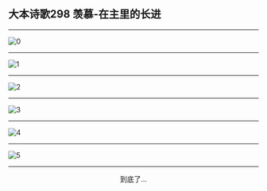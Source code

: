 
## 大本诗歌298 羡慕-在主里的长进
        
<div id="aplayer0"></div>

---

<img alt="0" data-original="/data/d0297/0.png">

---

<img alt="1" data-original="/data/d0297/1.png">

---

<img alt="2" data-original="/data/d0297/2.png">

---

<img alt="3" data-original="/data/d0297/3.png">

---

<img alt="4" data-original="/data/d0297/4.png">

---

<img alt="5" data-original="/data/d0297/5.png">

---

<p style="text-align: center">到底了...</p>

<script src="/js/dist-view.js"></script>

<script>
MAIN.id = 'd0297';
        
const ap0 = new APlayer({
    container: document.getElementById('aplayer0'),
    volume: 1,
    loop: 'none',
    preload: 'none',
    audio: [{
        name: '大本诗歌298.mp3',
        artist: '大本诗歌',
        url: 'https://res.wx.qq.com/voice/getvoice?mediaid=MzI0NTk3MDM5M18yMjQ3NDkxMTIz',
        cover: '/favicon'
    }]
});
</script>
